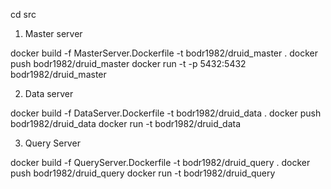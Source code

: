 cd src

1. Master server

docker build -f MasterServer.Dockerfile -t bodr1982/druid_master .
docker push bodr1982/druid_master
docker run -t -p 5432:5432 bodr1982/druid_master

2. Data server

docker build -f DataServer.Dockerfile -t bodr1982/druid_data .
docker push bodr1982/druid_data
docker run -t bodr1982/druid_data

3. Query Server

docker build -f QueryServer.Dockerfile -t bodr1982/druid_query .
docker push bodr1982/druid_query
docker run -t bodr1982/druid_query
